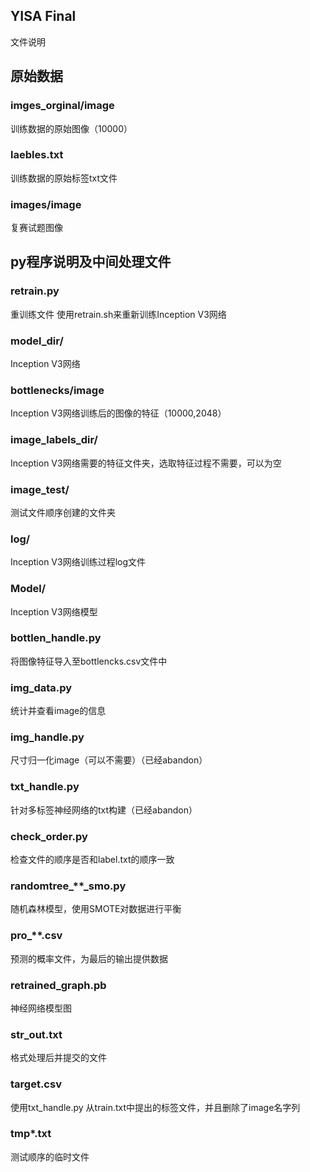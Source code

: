 ## YISA Final
文件说明

## 原始数据
### imges_orginal/image
训练数据的原始图像（10000）

### laebles.txt
训练数据的原始标签txt文件

### images/image
复赛试题图像

## py程序说明及中间处理文件
### retrain.py
重训练文件 使用retrain.sh来重新训练Inception V3网络

### model_dir/
Inception V3网络

### bottlenecks/image
Inception V3网络训练后的图像的特征（10000,2048）

### image_labels_dir/
Inception V3网络需要的特征文件夹，选取特征过程不需要，可以为空

### image_test/
测试文件顺序创建的文件夹

### log/
Inception V3网络训练过程log文件

### Model/
Inception V3网络模型

### bottlen_handle.py
将图像特征导入至bottlencks.csv文件中

### img_data.py
统计并查看image的信息

### img_handle.py
尺寸归一化image（可以不需要）（已经abandon）

### txt_handle.py
针对多标签神经网络的txt构建（已经abandon）

### check_order.py
检查文件的顺序是否和label.txt的顺序一致

### randomtree_**_smo.py
随机森林模型，使用SMOTE对数据进行平衡

### pro_**.csv
预测的概率文件，为最后的输出提供数据

### retrained_graph.pb
神经网络模型图

### str_out.txt
格式处理后并提交的文件

### target.csv
使用txt_handle.py 从train.txt中提出的标签文件，并且删除了image名字列

### tmp*.txt 
测试顺序的临时文件





